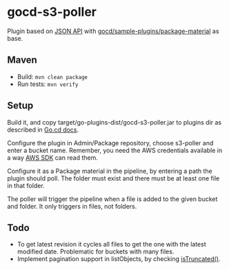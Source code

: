 # gocd-s3-poller

Plugin based on [JSON API](http://www.go.cd/documentation/developer/writing_go_plugins/package_material/json_message_based_package_material_extension.html)
with [gocd/sample-plugins/package-material](https://github.com/gocd/sample-plugins/tree/master/package-material) as base.

## Maven
* Build: `mvn clean package`
* Run tests: `mvn verify`

## Setup
Build it, and copy target/go-plugins-dist/gocd-s3-poller.jar to plugins dir as described in
[Go.cd docs](http://www.go.cd/documentation/developer/writing_go_plugins/go_plugins_basics.html#installing-a-plugin).

Configure the plugin in Admin/Package repository, choose s3-poller and enter a bucket name.
Remember, you need the AWS credentials available in a way [AWS SDK](http://aws.amazon.com/sdk-for-java/) can read them.

Configure it as a Package material in the pipeline, by entering a path the plugin should poll. The folder must exist
and there must be at least one file in that folder.

The poller will trigger the pipeline when a file is added to the given bucket and folder.
It only triggers in files, not folders.

## Todo
* To get latest revision it cycles all files to get the one with the latest modified date. Problematic for buckets with many files.
* Implement pagination support in listObjects, by checking [isTruncated()](http://docs.aws.amazon.com/AWSJavaSDK/latest/javadoc/com/amazonaws/services/s3/model/ObjectListing.html#isTruncated()).
